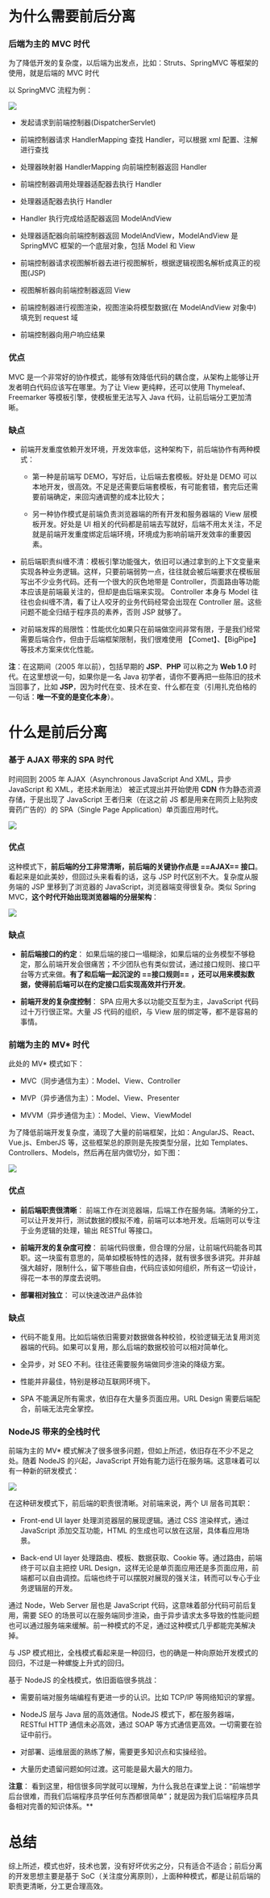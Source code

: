 # 为什么需要前后分离

### 后端为主的 MVC 时代

为了降低开发的复杂度，以后端为出发点，比如：Struts、SpringMVC 等框架的使用，就是后端的 MVC 时代

以 SpringMVC 流程为例：

![](../img/10-00000001.png)

- 发起请求到前端控制器(DispatcherServlet)

- 前端控制器请求 HandlerMapping 查找 Handler，可以根据 xml 配置、注解进行查找

- 处理器映射器 HandlerMapping 向前端控制器返回 Handler

- 前端控制器调用处理器适配器去执行 Handler

- 处理器适配器去执行 Handler

- Handler 执行完成给适配器返回 ModelAndView

- 处理器适配器向前端控制器返回 ModelAndView，ModelAndView 是 SpringMVC 框架的一个底层对象，包括 Model 和 View

- 前端控制器请求视图解析器去进行视图解析，根据逻辑视图名解析成真正的视图(JSP)

- 视图解析器向前端控制器返回 View

- 前端控制器进行视图渲染，视图渲染将模型数据(在 ModelAndView 对象中)填充到 request 域

- 前端控制器向用户响应结果

### 优点

MVC 是一个非常好的协作模式，能够有效降低代码的耦合度，从架构上能够让开发者明白代码应该写在哪里。为了让 View 更纯粹，还可以使用 Thymeleaf、Freemarker 等模板引擎，使模板里无法写入 Java 代码，让前后端分工更加清晰。

### 缺点

- 前端开发重度依赖开发环境，开发效率低，这种架构下，前后端协作有两种模式：

    - 第一种是前端写 DEMO，写好后，让后端去套模板。好处是 DEMO 可以本地开发，很高效。不足是还需要后端套模板，有可能套错，套完后还需要前端确定，来回沟通调整的成本比较大；
    
    - 另一种协作模式是前端负责浏览器端的所有开发和服务器端的 View 层模板开发。好处是 UI 相关的代码都是前端去写就好，后端不用太关注，不足就是前端开发重度绑定后端环境，环境成为影响前端开发效率的重要因素。

- 前后端职责纠缠不清：模板引擎功能强大，依旧可以通过拿到的上下文变量来实现各种业务逻辑。这样，只要前端弱势一点，往往就会被后端要求在模板层写出不少业务代码。还有一个很大的灰色地带是 Controller，页面路由等功能本应该是前端最关注的，但却是由后端来实现。 Controller 本身与 Model 往往也会纠缠不清，看了让人咬牙的业务代码经常会出现在 Controller 层。这些问题不能全归结于程序员的素养，否则 JSP 就够了。

- 对前端发挥的局限性：性能优化如果只在前端做空间非常有限，于是我们经常需要后端合作，但由于后端框架限制，我们很难使用 【Comet】、【BigPipe】 等技术方案来优化性能。

**注**：在这期间（2005 年以前），包括早期的 **JSP**、**PHP** 可以称之为 **Web 1.0** 时代。在这里想说一句，如果你是一名 Java 初学者，请你不要再把一些陈旧的技术当回事了，比如 **JSP**，因为时代在变、技术在变、什么都在变（引用扎克伯格的一句话：**唯一不变的是变化本身**）。

# 什么是前后分离

### 基于 AJAX 带来的 SPA 时代

时间回到 2005 年 AJAX（Asynchronous JavaScript And XML，异步 JavaScript 和 XML，老技术新用法） 被正式提出并开始使用 **CDN** 作为静态资源存储，于是出现了 JavaScript 王者归来（在这之前 JS 都是用来在网页上贴狗皮膏药广告的）的 SPA（Single Page Application）单页面应用时代。

![](../img/10-00000002.png)

### 优点

这种模式下，**前后端的分工非常清晰，前后端的关键协作点是 ==AJAX== 接口**。看起来是如此美妙，但回过头来看看的话，这与 JSP 时代区别不大。复杂度从服务端的 JSP 里移到了浏览器的 JavaScript，浏览器端变得很复杂。类似 Spring MVC，**这个时代开始出现浏览器端的分层架构**：

![](../img/10-00000003.png)

### 缺点

- **前后端接口的约定**： 如果后端的接口一塌糊涂，如果后端的业务模型不够稳定，那么前端开发会很痛苦；不少团队也有类似尝试，通过接口规则、接口平台等方式来做。**有了和后端一起沉淀的 ==接口规则== ，还可以用来模拟数据，使得前后端可以在约定接口后实现高效并行开发**。

- **前端开发的复杂度控制**： SPA 应用大多以功能交互型为主，JavaScript 代码过十万行很正常。大量 JS 代码的组织，与 View 层的绑定等，都不是容易的事情。

### 前端为主的 MV* 时代

此处的 MV* 模式如下：

- MVC（同步通信为主）：Model、View、Controller

- MVP（异步通信为主）：Model、View、Presenter

- MVVM（异步通信为主）：Model、View、ViewModel

为了降低前端开发复杂度，涌现了大量的前端框架，比如：AngularJS、React、Vue.js、EmberJS 等，这些框架总的原则是先按类型分层，比如 Templates、Controllers、Models，然后再在层内做切分，如下图：

![](../img/10-00000004.png)

### 优点

- **前后端职责很清晰**： 前端工作在浏览器端，后端工作在服务端。清晰的分工，可以让开发并行，测试数据的模拟不难，前端可以本地开发。后端则可以专注于业务逻辑的处理，输出 RESTful 等接口。

- **前端开发的复杂度可控**： 前端代码很重，但合理的分层，让前端代码能各司其职。这一块蛮有意思的，简单如模板特性的选择，就有很多很多讲究。并非越强大越好，限制什么，留下哪些自由，代码应该如何组织，所有这一切设计，得花一本书的厚度去说明。

- **部署相对独立**： 可以快速改进产品体验

### 缺点

- 代码不能复用。比如后端依旧需要对数据做各种校验，校验逻辑无法复用浏览器端的代码。如果可以复用，那么后端的数据校验可以相对简单化。

- 全异步，对 SEO 不利。往往还需要服务端做同步渲染的降级方案。

- 性能并非最佳，特别是移动互联网环境下。

- SPA 不能满足所有需求，依旧存在大量多页面应用。URL Design 需要后端配合，前端无法完全掌控。

### NodeJS 带来的全栈时代

前端为主的 MV* 模式解决了很多很多问题，但如上所述，依旧存在不少不足之处。随着 NodeJS 的兴起，JavaScript 开始有能力运行在服务端。这意味着可以有一种新的研发模式：

![](../img/10-00000005.png)

在这种研发模式下，前后端的职责很清晰。对前端来说，两个 UI 层各司其职：

- Front-end UI layer 处理浏览器层的展现逻辑。通过 CSS 渲染样式，通过 JavaScript 添加交互功能，HTML 的生成也可以放在这层，具体看应用场景。

- Back-end UI layer 处理路由、模板、数据获取、Cookie 等。通过路由，前端终于可以自主把控 URL Design，这样无论是单页面应用还是多页面应用，前端都可以自由调控。后端也终于可以摆脱对展现的强关注，转而可以专心于业务逻辑层的开发。

通过 Node，Web Server 层也是 JavaScript 代码，这意味着部分代码可前后复用，需要 SEO 的场景可以在服务端同步渲染，由于异步请求太多导致的性能问题也可以通过服务端来缓解。前一种模式的不足，通过这种模式几乎都能完美解决掉。

与 JSP 模式相比，全栈模式看起来是一种回归，也的确是一种向原始开发模式的回归，不过是一种螺旋上升式的回归。

基于 NodeJS 的全栈模式，依旧面临很多挑战：

- 需要前端对服务端编程有更进一步的认识。比如 TCP/IP 等网络知识的掌握。

- NodeJS 层与 Java 层的高效通信。NodeJS 模式下，都在服务器端，RESTful HTTP 通信未必高效，通过 SOAP 等方式通信更高效。一切需要在验证中前行。

- 对部署、运维层面的熟练了解，需要更多知识点和实操经验。

- 大量历史遗留问题如何过渡。这可能是最大最大的阻力。

**注意**： 看到这里，相信很多同学就可以理解，为什么我总在课堂上说：“前端想学后台很难，而我们后端程序员学任何东西都很简单”；就是因为我们后端程序员具备相对完善的知识体系。**

# 总结

综上所述，模式也好，技术也罢，没有好坏优劣之分，只有适合不适合；前后分离的开发思想主要是基于 SoC（关注度分离原则），上面种种模式，都是让前后端的职责更清晰，分工更合理高效。
